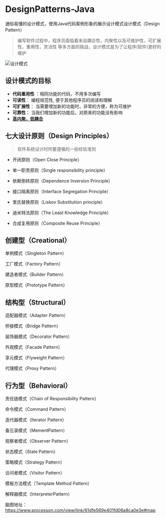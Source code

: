 # DesignPatterns-Java

通俗易懂的设计模式，使用Java代码案例形象的展示设计模式设计模式（Design Pattern）

> 编写软件过程中，程序员面临着来自耦合性，内聚性以及可维护性，可扩展性，重用性，灵活性 等多方面的挑战，设计模式是为了让程序(软件)更好的维护

![设计模式](/Users/wangshanpeng/IdeaProjects/learn/DesignPatterns-Java/工厂模式_FactoryPattern/img/设计模式.png)

## 设计模式的目标

- **代码重用性** ：相同功能的代码，不用多次编写
- **可读性**： 编程规范性, 便于其他程序员的阅读和理解
- **可扩展性**： 当需要增加新的功能时，非常的方便，称为可维护
- **可靠性**： 当我们增加新的功能后，对原来的功能没有影响
- [**高内聚，低耦合**](https://www.cnblogs.com/xdecode/p/9393885.html)

## 七大设计原则（Design Principles）

> 软件系统设计时所要遵循的一些经验准则

- 开闭原则（Open Close Principle）


- 单一职责原则（Single responsibility principle）


- 依赖倒转原则（Dependence Inversion Principle）


- 接口隔离原则（Interface Segregation Principle）


- 里氏替换原则（Liskov Substitution principle）


- 迪米特法原则（The Least Knowledge Principle）


- 合成复用原则（Composite Reuse Principle）




## 创建型（Creational）

单例模式（Singleton Pattern）  

工厂模式（Factory Pattern）

建造者模式（Builder Pattern） 

原型模式（Prototype Pattern）

## 结构型（Structural）

适配器模式（Adapter Pattern）

桥接模式（Bridge Pattern）

装饰器模式（Decorator Pattern）

外观模式（Facade Pattern）

享元模式（Flyweight Pattern）

代理模式（Proxy Pattern）

## 行为型（Behavioral）

责任链模式（Chain of Responsibility Pattern）

命令模式（Command Pattern） 

迭代器模式（Iterator Pattern）

备忘录模式（MementPattern） 

观察者模式（Observer Pattern）

状态模式（State Pattern）

策略模式（Strategy Pattern）

访问者模式（Visitor Pattern）

模板方法模式（Template Method Pattern）

解释器模式（InterpreterPattern）



脑图地址：https://www.processon.com/view/link/61dfe569e401fd06a8ca0e3e#map
